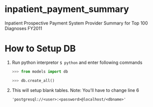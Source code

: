 # inpatient_payment_summary
Inpatient Prospective Payment System Provider Summary for Top 100 Diagnoses FY2011


# How to Setup DB

1. Run python interpretor `$ python` and enter following commands

	```python 
	>>> from models import db
	```

	```python 
	>>> db.create_all()
	```

2. This will setup blank tables. Note: You'll have to change line 6 

	`'postgresql://<user>:<password>@localhost/<dbname>'`


